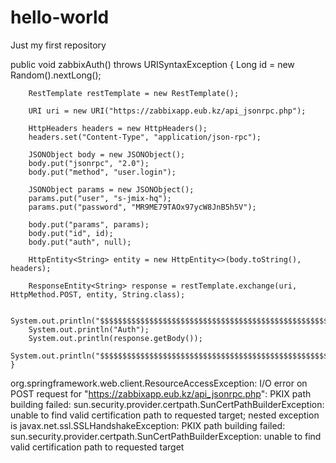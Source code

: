 # hello-world
Just my first repository

public void zabbixAuth() throws URISyntaxException {
        Long id = new Random().nextLong();

        RestTemplate restTemplate = new RestTemplate();

        URI uri = new URI("https://zabbixapp.eub.kz/api_jsonrpc.php");

        HttpHeaders headers = new HttpHeaders();
        headers.set("Content-Type", "application/json-rpc");

        JSONObject body = new JSONObject();
        body.put("jsonrpc", "2.0");
        body.put("method", "user.login");

        JSONObject params = new JSONObject();
        params.put("user", "s-jmix-hq");
        params.put("password", "MR9ME79TAOx97ycW8JnB5h5V");

        body.put("params", params);
        body.put("id", id);
        body.put("auth", null);

        HttpEntity<String> entity = new HttpEntity<>(body.toString(), headers);

        ResponseEntity<String> response = restTemplate.exchange(uri, HttpMethod.POST, entity, String.class);

        System.out.println("$$$$$$$$$$$$$$$$$$$$$$$$$$$$$$$$$$$$$$$$$$$$$$$$$$$$$$$$$$$$$$$$$$$$$$$$$$$$$$$$$$$$$$$$$");
        System.out.println("Auth");
        System.out.println(response.getBody());
        System.out.println("$$$$$$$$$$$$$$$$$$$$$$$$$$$$$$$$$$$$$$$$$$$$$$$$$$$$$$$$$$$$$$$$$$$$$$$$$$$$$$$$$$$$$$$$$");
    }

org.springframework.web.client.ResourceAccessException: I/O error on POST request for "https://zabbixapp.eub.kz/api_jsonrpc.php": PKIX path building failed: sun.security.provider.certpath.SunCertPathBuilderException: unable to find valid certification path to requested target; nested exception is javax.net.ssl.SSLHandshakeException: PKIX path building failed: sun.security.provider.certpath.SunCertPathBuilderException: unable to find valid certification path to requested target
